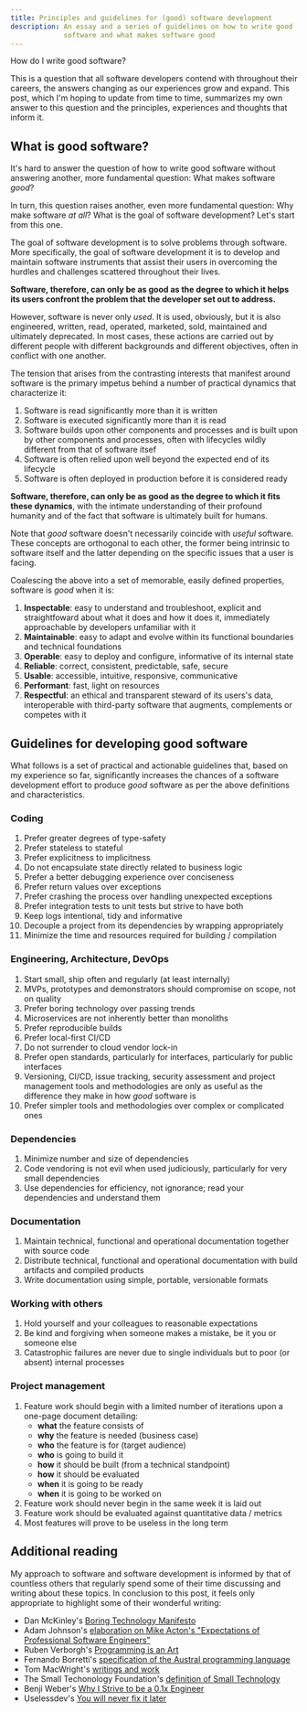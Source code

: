 ```yaml
---
title: Principles and guidelines for (good) software development
description: An essay and a series of guidelines on how to write good
             software and what makes software good
---
```


How do I write good software?

This is a question that all software developers contend with throughout
their careers, the answers changing as our experiences grow and expand.
This post, which I'm hoping to update from time to time, summarizes my own
answer to this question and the principles, experiences and thoughts that
inform it.

## What is good software?

It's hard to answer the question of how to write good software without
answering another, more fundamental question: What makes software _good_?

In turn, this question raises another, even more fundamental question:
Why make software _at all_? What is the goal of software development?
Let's start from this one.

The goal of software development is to solve problems through software.
More specifically, the goal of software development it is to develop and
maintain software instruments that assist their users in overcoming the
hurdles and challenges scattered throughout their lives.

**Software, therefore, can only be as good as the degree to which it helps
its users confront the problem that the developer set out to address.**

However, software is never only _used_. It is used, obviously, but it is
also engineered, written, read, operated, marketed, sold, maintained and
ultimately deprecated. In most cases, these actions are carried out by
different people with different backgrounds and different objectives,
often in conflict with one another.

The tension that arises from the contrasting interests that manifest around
software is the primary impetus behind a number of practical dynamics that
characterize it:

1. Software is read significantly more than it is written
2. Software is executed significantly more than it is read
3. Software builds upon other components and processes and is built upon by
   other components and processes, often with lifecycles wildly different 
   from that of software itsef  
4. Software is often relied upon well beyond the expected end of its lifecycle
5. Software is often deployed in production before it is considered ready

**Software, therefore, can only be as good as the degree to which it fits
these dynamics**, with the intimate understanding of their profound humanity
and of the fact that software is ultimately built for humans.

Note that _good_ software doesn't necessarily coincide with _useful_ software.
These concepts are orthogonal to each other, the former being intrinsic to
software itself and the latter depending on the specific issues that a user is
facing.

Coalescing the above into a set of memorable, easily defined properties,
software is _good_ when it is:

1. **Inspectable**: easy to understand and troubleshoot, explicit and
   straightfoward about what it does and how it does it, immediately
   approachable by developers unfamiliar with it
2. **Maintainable**: easy to adapt and evolve within its functional
   boundaries and technical foundations
3. **Operable**: easy to deploy and configure, informative of its
   internal state
4. **Reliable**: correct, consistent, predictable, safe, secure
5. **Usable**: accessible, intuitive, responsive, communicative
6. **Performant**: fast, light on resources
7. **Respectful**: an ethical and transparent steward of its users's data,
   interoperable with third-party software that augments, complements
   or competes with it

## Guidelines for developing good software

What follows is a set of practical and actionable guidelines that, based
on my experience so far, significantly increases the chances of a software
development effort to produce _good_ software as per the above definitions
and characteristics.

### Coding

1. Prefer greater degrees of type-safety
2. Prefer stateless to stateful
3. Prefer explicitness to implicitness
4. Do not encapsulate state directly related to business logic 
5. Prefer a better debugging experience over conciseness
6. Prefer return values over exceptions
7. Prefer crashing the process over handling unexpected exceptions
8. Prefer integration tests to unit tests but strive to have both
9. Keep logs intentional, tidy and informative
10. Decouple a project from its dependencies by wrapping appropriately
11. Minimize the time and resources required for building / compilation

### Engineering, Architecture, DevOps

1. Start small, ship often and regularly (at least internally)
1. MVPs, prototypes and demonstrators should compromise on scope, not on
   quality
2. Prefer boring technology over passing trends
3. Microservices are not inherently better than monoliths
5. Prefer reproducible builds
6. Prefer local-first CI/CD
7. Do not surrender to cloud vendor lock-in
8. Prefer open standards, particularly for interfaces, particularly for
   public interfaces
9. Versioning, CI/CD, issue tracking, security assessment and project
   management tools and methodologies are only as useful as the difference
   they make in how _good_ software is
10. Prefer simpler tools and methodologies over complex or complicated
    ones

### Dependencies

1. Minimize number and size of dependencies
2. Code vendoring is not evil when used judiciously, particularly for very
   small dependencies
3. Use dependencies for efficiency, not ignorance; read your dependencies and
   understand them

### Documentation

1. Maintain technical, functional and operational documentation together with
   source code
2. Distribute technical, functional and operational documentation with build
   artifacts and compiled products
3. Write documentation using simple, portable, versionable formats

### Working with others

1. Hold yourself and your colleagues to reasonable expectations
2. Be kind and forgiving when someone makes a mistake, be it you or someone else
3. Catastrophic failures are never due to single individuals but to poor (or 
   absent) internal processes

### Project management

1. Feature work should begin with a limited number of iterations upon a
   one-page document detailing:
   - **what** the feature consists of
   - **why** the feature is needed (business case)
   - **who** the feature is for (target audience)
   - **who** is going to build it
   - **how** it should be built (from a technical standpoint)
   - **how** it should be evaluated
   - **when** it is going to be ready
   - **when** it is going to be worked on
2. Feature work should never begin in the same week it is laid out
3. Feature work should be evaluated against quantitative data / metrics
4. Most features will prove to be useless in the long term


## Additional reading

My approach to software and software development is informed by that of
countless others that regularly spend some of their time discussing and
writing about these topics. In conclusion to this post, it feels only
appropriate to highlight some of their wonderful writing:

- Dan McKinley's [Boring Technology Manifesto](https://boringtechnology.club)
- Adam Johnson's [elaboration on Mike Acton's "Expectations of Professional Software Engineers"](https://adamj.eu/tech/2022/06/17/mike-actons-expectations-of-professional-software-engineers)
- Ruben Verborgh's [Programming is an Art](https://ruben.verborgh.org/blog/2013/02/21/programming-is-an-art/)
- Fernando Borretti's [specification of the Austral programming language](https://austral-lang.org/spec/spec.html)
- Tom MacWright's [writings and work](https://macwright.com)
- The Small Techonology Foundation's [definition of Small Technology](https://small-tech.org/about/#small-technology)
- Benji Weber's [Why I Strive to be a 0.1x Engineer](https://benjiweber.co.uk/blog/2016/01/25/why-i-strive-to-be-a-0-1x-engineer/)
- Uselessdev's [You will never fix it later](https://uselessdevblog.wordpress.com/2022/11/10/stop-lying-to-yourself-you-will-never-fix-it-later/)



